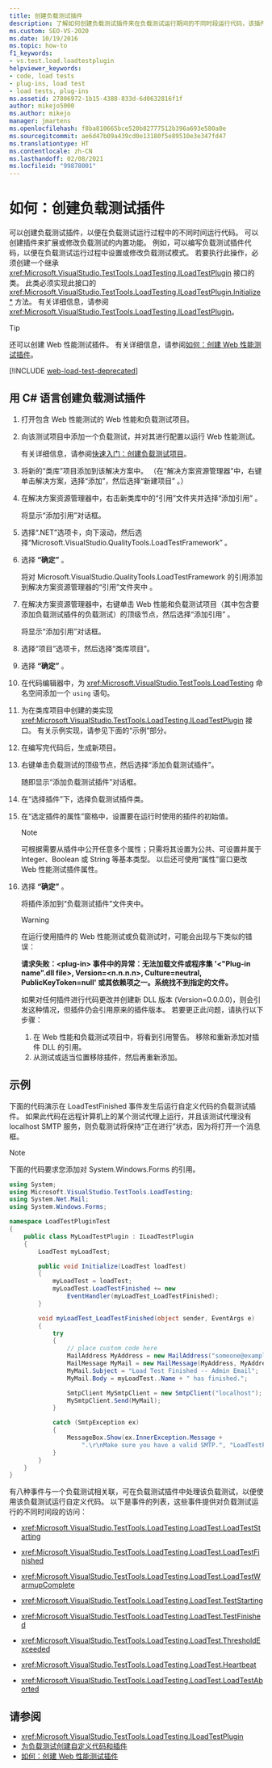 ```yaml
---
title: 创建负载测试插件
description: 了解如何创建负载测试插件来在负载测试运行期间的不同时段运行代码，该插件可扩展或修改负载测试的功能。
ms.custom: SEO-VS-2020
ms.date: 10/19/2016
ms.topic: how-to
f1_keywords:
- vs.test.load.loadtestplugin
helpviewer_keywords:
- code, load tests
- plug-ins, load test
- load tests, plug-ins
ms.assetid: 27806972-1b15-4388-833d-6d0632816f1f
author: mikejo5000
ms.author: mikejo
manager: jmartens
ms.openlocfilehash: f8ba810665bce520b82777512b396a693e580a0e
ms.sourcegitcommit: ae6d47b09a439cd0e13180f5e89510e3e347fd47
ms.translationtype: HT
ms.contentlocale: zh-CN
ms.lasthandoff: 02/08/2021
ms.locfileid: "99878001"
---
```

# <a name="how-to-create-a-load-test-plug-in"></a>如何：创建负载测试插件

可以创建负载测试插件，以便在负载测试运行过程中的不同时间运行代码。 可以创建插件来扩展或修改负载测试的内置功能。 例如，可以编写负载测试插件代码，以便在负载测试运行过程中设置或修改负载测试模式。 若要执行此操作，必须创建一个继承 <xref:Microsoft.VisualStudio.TestTools.LoadTesting.ILoadTestPlugin> 接口的类。 此类必须实现此接口的 <xref:Microsoft.VisualStudio.TestTools.LoadTesting.ILoadTestPlugin.Initialize*> 方法。 有关详细信息，请参阅 <xref:Microsoft.VisualStudio.TestTools.LoadTesting.ILoadTestPlugin>。

> [!TIP]
> 还可以创建 Web 性能测试插件。 有关详细信息，请参阅[如何：创建 Web 性能测试插件](../test/how-to-create-a-web-performance-test-plug-in.md)。

[!INCLUDE [web-load-test-deprecated](includes/web-load-test-deprecated.md)]

<!-- markdownlint-disable MD003 MD020 -->
## <a name="to-create-a-load-test-plug-in-in-c"></a>用 C# 语言创建负载测试插件
<!-- markdownlint-enable MD003 MD020 -->

1. 打开包含 Web 性能测试的 Web 性能和负载测试项目。

2. 向该测试项目中添加一个负载测试，并对其进行配置以运行 Web 性能测试。

     有关详细信息，请参阅[快速入门：创建负载测试项目](../test/quickstart-create-a-load-test-project.md)。

3. 将新的“类库”项目添加到该解决方案中。 （在“解决方案资源管理器”中，右键单击解决方案，选择“添加”，然后选择“新建项目”  。）

4. 在解决方案资源管理器中，右击新类库中的“引用”文件夹并选择“添加引用”  。

   将显示“添加引用”对话框。

5. 选择“.NET”选项卡，向下滚动，然后选择“Microsoft.VisualStudio.QualityTools.LoadTestFramework” 。

6. 选择 **“确定”** 。

   将对 Microsoft.VisualStudio.QualityTools.LoadTestFramework 的引用添加到解决方案资源管理器的“引用”文件夹中  。

7. 在解决方案资源管理器中，右键单击 Web 性能和负载测试项目（其中包含要添加负载测试插件的负载测试）的顶级节点，然后选择“添加引用” 。

   将显示“添加引用”对话框。

8. 选择“项目”选项卡，然后选择“类库项目”。

9. 选择 **“确定”** 。

10. 在代码编辑器中，为 <xref:Microsoft.VisualStudio.TestTools.LoadTesting> 命名空间添加一个 `using` 语句。

11. 为在类库项目中创建的类实现 <xref:Microsoft.VisualStudio.TestTools.LoadTesting.ILoadTestPlugin> 接口。 有关示例实现，请参见下面的“示例”部分。

12. 在编写完代码后，生成新项目。

13. 右键单击负载测试的顶级节点，然后选择“添加负载测试插件”。

     随即显示“添加负载测试插件”对话框。

14. 在“选择插件”下，选择负载测试插件类。

15. 在“选定插件的属性”窗格中，设置要在运行时使用的插件的初始值。

    > [!NOTE]
    > 可根据需要从插件中公开任意多个属性；只需将其设置为公共、可设置并属于 Integer、Boolean 或 String 等基本类型。 以后还可使用“属性”窗口更改 Web 性能测试插件属性。

16. 选择 **“确定”** 。

     将插件添加到“负载测试插件”文件夹中。

    > [!WARNING]
    > 在运行使用插件的 Web 性能测试或负载测试时，可能会出现与下类似的错误：
    >
    > **请求失败：\<plug-in> 事件中的异常：无法加载文件或程序集 '\<"Plug-in name".dll file>, Version=\<n.n.n.n>, Culture=neutral, PublicKeyToken=null' 或其依赖项之一。系统找不到指定的文件。**
    >
    > 如果对任何插件进行代码更改并创建新 DLL 版本 (Version=0.0.0.0)，则会引发这种情况，但插件仍会引用原来的插件版本。 若要更正此问题，请执行以下步骤：
    >
    > 1. 在 Web 性能和负载测试项目中，将看到引用警告。 移除和重新添加对插件 DLL 的引用。
    > 2. 从测试或适当位置移除插件，然后再重新添加。

## <a name="example"></a>示例

下面的代码演示在 LoadTestFinished 事件发生后运行自定义代码的负载测试插件。 如果此代码在远程计算机上的某个测试代理上运行，并且该测试代理没有 localhost SMTP 服务，则负载测试将保持“正在进行”状态，因为将打开一个消息框。

> [!NOTE]
> 下面的代码要求您添加对 System.Windows.Forms 的引用。

```csharp
using System;
using Microsoft.VisualStudio.TestTools.LoadTesting;
using System.Net.Mail;
using System.Windows.Forms;

namespace LoadTestPluginTest
{
    public class MyLoadTestPlugin : ILoadTestPlugin
    {
        LoadTest myLoadTest;

        public void Initialize(LoadTest loadTest)
        {
            myLoadTest = loadTest;
            myLoadTest.LoadTestFinished += new
                EventHandler(myLoadTest_LoadTestFinished);
        }

        void myLoadTest_LoadTestFinished(object sender, EventArgs e)
        {
            try
            {
                // place custom code here
                MailAddress MyAddress = new MailAddress("someone@example.com");
                MailMessage MyMail = new MailMessage(MyAddress, MyAddress);
                MyMail.Subject = "Load Test Finished -- Admin Email";
                MyMail.Body = myLoadTest..Name + " has finished.";

                SmtpClient MySmtpClient = new SmtpClient("localhost");
                MySmtpClient.Send(MyMail);
            }

            catch (SmtpException ex)
            {
                MessageBox.Show(ex.InnerException.Message +
                    ".\r\nMake sure you have a valid SMTP.", "LoadTestPlugin", MessageBoxButtons.OK, MessageBoxIcon.Warning, MessageBoxDefaultButton.Button1);
            }
        }
    }
}
```

有八种事件与一个负载测试相关联，可在负载测试插件中处理该负载测试，以便使用该负载测试运行自定义代码。 以下是事件的列表，这些事件提供对负载测试运行的不同时间段的访问：

- <xref:Microsoft.VisualStudio.TestTools.LoadTesting.LoadTest.LoadTestStarting>

- <xref:Microsoft.VisualStudio.TestTools.LoadTesting.LoadTest.LoadTestFinished>

- <xref:Microsoft.VisualStudio.TestTools.LoadTesting.LoadTest.LoadTestWarmupComplete>

- <xref:Microsoft.VisualStudio.TestTools.LoadTesting.LoadTest.TestStarting>

- <xref:Microsoft.VisualStudio.TestTools.LoadTesting.LoadTest.TestFinished>

- <xref:Microsoft.VisualStudio.TestTools.LoadTesting.LoadTest.ThresholdExceeded>

- <xref:Microsoft.VisualStudio.TestTools.LoadTesting.LoadTest.Heartbeat>

- <xref:Microsoft.VisualStudio.TestTools.LoadTesting.LoadTest.LoadTestAborted>

## <a name="see-also"></a>请参阅

- <xref:Microsoft.VisualStudio.TestTools.LoadTesting.ILoadTestPlugin>
- [为负载测试创建自定义代码和插件](../test/create-custom-code-and-plug-ins-for-load-tests.md)
- [如何：创建 Web 性能测试插件](../test/how-to-create-a-web-performance-test-plug-in.md)
